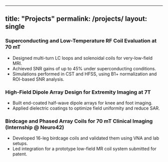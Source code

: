 
---
title: "Projects"
permalink: /projects/
layout: single
---

### Superconducting and Low-Temperature RF Coil Evaluation at 70 mT
- Designed multi-turn LC loops and solenoidal coils for very-low-field MRI.
- Achieved SNR gains of up to 45% under superconducting conditions.
- Simulations performed in CST and HFSS, using B1+ normalization and ROI-based SNR analysis.

### High-Field Dipole Array Design for Extremity Imaging at 7T
- Built end-coated half-wave dipole arrays for knee and foot imaging.
- Applied dielectric coatings to optimize field uniformity and reduce SAR.

### Birdcage and Phased Array Coils for 70 mT Clinical Imaging (Internship @ Neuro42)
- Developed 16-leg birdcage coils and validated them using VNA and lab setups.
- Led integration for a prototype low-field MR coil system submitted for patent.
